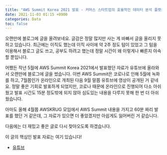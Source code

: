 ```yaml
---
title: "AWS Summit Korea 2021 발표 - 커머스 스타트업의 효율적인 데이터 분석 플랫폼 구축기"
date: 2021-11-03 01:15 +0900
categories: Data
toc: false
---
```


오랜만에 블로그에 글을 올려보네요. 글감은 정말 많지만 사는 게 바빠서 글을 올리지 못하고 있습니다. 최근에는 이직도 했는데 이직 사이에 약 2주 정도 텀이 있었고
그 텀을 이용해서 블로그 글도 쓰고, 공부도 하려고 했는데 정말 시간이 왜 이렇게나 빠른지 야속할 뿐입니다.  

어쨌든 작년 5월에 AWS Summit Korea 2021에서 발표했던 자료가 유튜브에 올라와서 오랜만에 블로그에 글을 썼습니다. 이번 AWS Summit은 코로나로 인해 5월에
녹화를 하고, 7월쯤인가 온라인으로 개최된 다음 9월 말쯤 유튜브에 영상이 공개된 거 같네요. 정말 좋은 기회로 발표하게 되었지만, 코로나 때문에 온라인으로 진행되어 다소
아쉬웠고 발표 시간도 15분 정도밖에 되지 않아 심도있는 내용을 다루지 못해 한 번 더 아쉬웠습니다.  

아마도 올해 4월쯤 AWSKRUG 모임에서 AWS Summit 내용을 가지고 60분 짜리 발표를 했던 거 같은데, 그 자료가 있으면 더 좋았겠지만 아쉽게도 잃어버린 거 같습니다.  

다음에는 더 재밌고 좋은 글로 다시 찾아오도록 하겠습니다.

이 글의 핵심인 발표 자료는 여기 있습니다!
  - [유튜브](https://www.youtube.com/watch?v=j7O9RZDsacY&list=PLORxAVAC5fUW7yw8e0olxjf11Qv010Jz-&index=51&ab_channel=AmazonWebServicesKorea)
